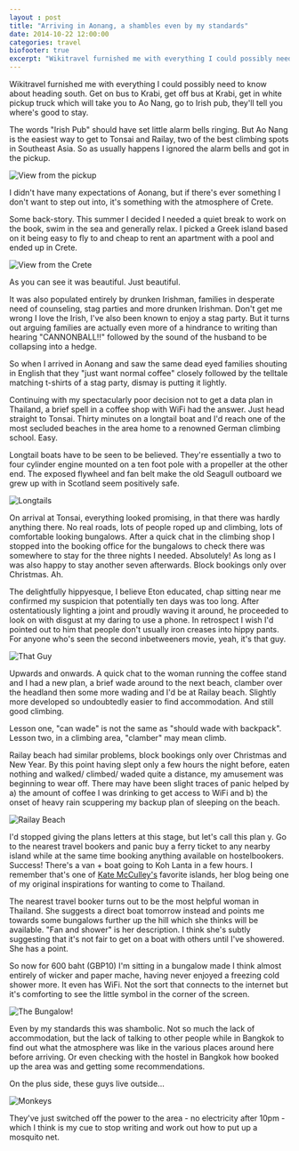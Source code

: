 ```yaml
---
layout : post
title: "Arriving in Aonang, a shambles even by my standards"
date: 2014-10-22 12:00:00
categories: travel
biofooter: true
excerpt: "Wikitravel furnished me with everything I could possibly need to know about heading south. Get on bus to Krabi, get off bus at Krabi, get in white pickup truck which will take you to Ao Nang, go to Irish pub, they'll tell you where's good to stay. It turned out to be not quite that simple..."
---
```


Wikitravel furnished me with everything I could possibly need to know about heading south. Get on bus to Krabi, get off bus at Krabi, get in white pickup truck which will take you to Ao Nang, go to Irish pub, they'll tell you where's good to stay.

The words "Irish Pub" should have set little alarm bells ringing. But Ao Nang is the easiest way to get to Tonsai and Railay, two of the best climbing spots in Southeast Asia. So as usually happens I ignored the alarm bells and got in the pickup.

![View from the pickup](/assets/images/travel/shambles-even-by-my-standards/pickups.jpg)

I didn't have many expectations of Aonang, but if there's ever something I don't want to step out into, it's something with the atmosphere of Crete.

Some back-story. This summer I decided I needed a quiet break to work on the book, swim in the sea and generally relax. I picked a Greek island based on it being easy to fly to and cheap to rent an apartment with a pool and ended up in Crete.

![View from the Crete](/assets/images/travel/shambles-even-by-my-standards/crete.jpg)

As you can see it was beautiful. Just beautiful.

It was also populated entirely by drunken Irishman, families in desperate need of counseling, stag parties and more drunken Irishman. Don't get me wrong I love the Irish, I've also been known to enjoy a stag party. But it turns out arguing families are actually even more of a hindrance to writing than hearing "CANNONBALL!!" followed by the sound of the husband to be collapsing into a hedge.

So when I arrived in Aonang and saw the same dead eyed families shouting in English that they "just want normal coffee" closely followed by the telltale matching t-shirts of a stag party, dismay is putting it lightly.

Continuing with my spectacularly poor decision not to get a data plan in Thailand, a brief spell in a coffee shop with WiFi had the answer. Just head straight to Tonsai. Thirty minutes on a longtail boat and I'd reach one of the most secluded beaches in the area home to a renowned German climbing school. Easy.

Longtail boats have to be seen to be believed. They're essentially a two to four cylinder engine mounted on a ten foot pole with a propeller at the other end. The exposed flywheel and fan belt make the old Seagull outboard we grew up with in Scotland seem positively safe.

![Longtails](/assets/images/travel/shambles-even-by-my-standards/longtail.jpg)

On arrival at Tonsai, everything looked promising, in that there was hardly anything there. No real roads, lots of people roped up and climbing, lots of comfortable looking bungalows. After a quick chat in the climbing shop I stopped into the booking office for the bungalows to check there was somewhere to stay for the three nights I needed. Absolutely! As long as I was also happy to stay another seven afterwards. Block bookings only over Christmas. Ah.

The delightfully hippyesque, I believe Eton educated, chap sitting near me confirmed my suspicion that potentially ten days was too long. After ostentatiously lighting a joint and proudly waving it around, he proceeded to look on with disgust at my daring to use a phone. In retrospect I wish I'd pointed out to him that people don't usually iron creases into hippy pants. For anyone who's seen the second inbetweeners movie, yeah, it's that guy.

![That Guy](/assets/images/travel/shambles-even-by-my-standards/inbetweeners-guy.jpg)

Upwards and onwards. A quick chat to the woman running the coffee stand and I had a new plan, a brief wade around to the next beach, clamber over the headland then some more wading and I'd be at Railay beach. Slightly more developed so undoubtedly easier to find accommodation. And still good climbing.

Lesson one, "can wade" is not the same as "should wade with backpack". Lesson two, in a climbing area, "clamber" may mean climb.

Railay beach had similar problems, block bookings only over Christmas and New Year. By this point having slept only a few hours the night before, eaten nothing and walked/ climbed/ waded quite a distance, my amusement was beginning to wear off. There may have been slight traces of panic helped by a) the amount of coffee I was drinking to get access to WiFi and b) the onset of heavy rain scuppering my backup plan of sleeping on the beach. 

![Railay Beach](/assets/images/travel/shambles-even-by-my-standards/railay-beach.jpg)

I'd stopped giving the plans letters at this stage, but let's call this plan y. Go to the nearest travel bookers and panic buy a ferry ticket to any nearby island while at the same time booking anything available on hostelbookers. Success! There's a van + boat going to Koh Lanta in a few hours. I remember that's one of [Kate McCulley's](http://www.adventurouskate.com/) favorite islands, her blog being one of my original inspirations for wanting to come to Thailand.

The nearest travel booker turns out to be the most helpful woman in Thailand. She suggests a direct boat tomorrow instead and points me towards some bungalows further up the hill which she thinks will be available. "Fan and shower" is her description. I think she's subtly suggesting that it's not fair to get on a boat with others until I've showered. She has a point.

So now for 600 baht (GBP10) I'm sitting in a bungalow made I think almost entirely of wicker and paper mache, having never enjoyed a freezing cold shower more. It even has WiFi. Not the sort that connects to the internet but it's comforting to see the little symbol in the corner of the screen. 

![The Bungalow!](/assets/images/travel/shambles-even-by-my-standards/bungalow.jpg)

Even by my standards this was shambolic. Not so much the lack of accommodation, but the lack of talking to other people while in Bangkok to find out what the atmosphere was like in the various places around here before arriving. Or even checking with the hostel in Bangkok how booked up the area was and getting some recommendations.

On the plus side, these guys live outside...

![Monkeys](/assets/images/travel/shambles-even-by-my-standards/monkeys.jpg)

They've just switched off the power to the area - no electricity after 10pm - which I think is my cue to stop writing and work out how to put up a mosquito net.